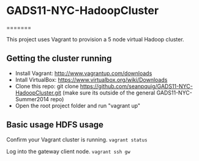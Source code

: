 # GADS11-NYC-HadoopCluster
=======

This project uses Vagrant to provision a 5 node virtual Hadoop cluster.

## Getting the cluster running

* Install Vagrant:  http://www.vagrantup.com/downloads
* Intall VirtualBox:  https://www.virtualbox.org/wiki/Downloads
* Clone this repo:  git clone https://github.com/seanpquig/GADS11-NYC-HadoopCluster.git  (make sure its outside of the general GADS11-NYC-Summer2014 repo)
* Open the root project folder and run "vagrant up"


## Basic usage HDFS usage
Confirm your Vagrant cluster is running.
```vagrant status```

Log into the gateway client node.
```vagrant ssh gw```


